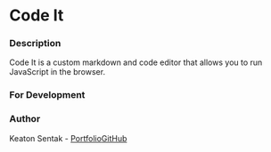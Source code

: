 # Code It

### Description

Code It is a custom markdown and code editor that allows you to run JavaScript in the browser.

### For Development

### Author

Keaton Sentak - [Portfolio](https://keatonsentak.com)[GitHub](https://github.com/ksentak)
